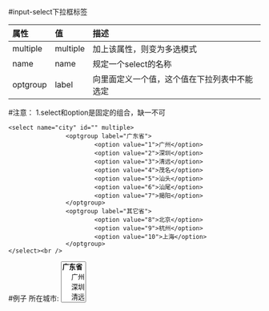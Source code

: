 #input-select下拉框标签

|属性|值|描述|
|:- |:-|:-|
|multiple|multiple|加上该属性，则变为多选模式|
|name|name|规定一个select的名称|
|optgroup|label|向里面定义一个值，这个值在下拉列表中不能选定|

#注意：
    1.select和option是固定的组合，缺一不可

```
<select name="city" id="" multiple>
				<optgroup label="广东省">
						<option value="1">广州</option>
						<option value="2">深圳</option>
						<option value="3">清远</option>
						<option value="4">茂名</option>
						<option value="5">汕头</option>
						<option value="6">汕尾</option>
						<option value="7">揭阳</option>
				</optgroup>
				<optgroup label="其它省">
					    <option value="8">北京</option>
					    <option value="9">杭州</option>
					    <option value="10">上海</option>
				</optgroup>
</select><br />
```

#例子
所在城市:
<select name="city" id="" multiple>
			<optgroup label="广东省">
					<option value="1">广州</option>
					<option value="2">深圳</option>
					<option value="3">清远</option>
					<option value="4">茂名</option>
					<option value="5">汕头</option>
					<option value="6">汕尾</option>
					<option value="7">揭阳</option>
			</optgroup>
			<optgroup label="其它省">
				    <option value="8">北京</option>
				    <option value="9">杭州</option>
				    <option value="10">上海</option>
			</optgroup>
		</select><br />
